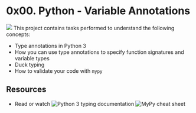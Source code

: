 # 0x00. Python - Variable Annotations
![](https://i.redd.it/y9y25tefi5401.png)
This project contains tasks performed to understand the following concepts:
- Type annotations in Python 3
- How you can use type annotations to specify function signatures and variable types
- Duck typing
- How to validate your code with `mypy`

## Resources
* Read or watch
![Python 3 typing documentation](https://intranet.alxswe.com/rltoken/5j0OtdWh36_HVAHKJX2gaA)
![MyPy cheat sheet](https://intranet.alxswe.com/rltoken/Eud-nrUG7x3iT6JD2Sas-g)